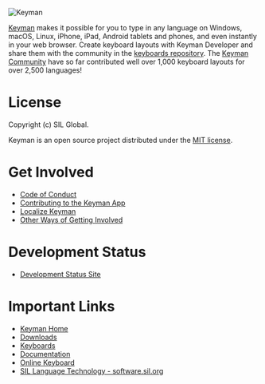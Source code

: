 ![Keyman](https://keyman.com/cdn/dev/img/logo2.png)

[Keyman](https://keyman.com) makes it possible for you to type in any language
on Windows, macOS, Linux, iPhone, iPad, Android tablets and phones, and even
instantly in your web browser. Create keyboard layouts with Keyman Developer and
share them with the community in the [keyboards
repository](https://github.com/keymanapp/keyboards). The [Keyman
Community](https://community.software.sil.org/c/keyman) have so far contributed
well over 1,000 keyboard layouts for over 2,500 languages!

# License

Copyright (c) SIL Global.

Keyman is an open source project distributed under the [MIT license](LICENSE.md).

# Get Involved

* [Code of Conduct](CODE_OF_CONDUCT.md)
* [Contributing to the Keyman App](CONTRIBUTING.md)
* [Localize Keyman](https://translate.keyman.com/project/keyman)
* [Other Ways of Getting Involved](https://keyman.com/about/get-involved)

# Development Status

* [Development Status Site](https://status.keyman.com)

# Important Links

* [Keyman Home](https://keyman.com)
* [Downloads](https://keyman.com/downloads)
* [Keyboards](https://keyman.com/keyboards)
* [Documentation](https://help.keyman.com/)
* [Online Keyboard](https://keymanweb.com/)
* [SIL Language Technology - software.sil.org](https://software.sil.org/)
